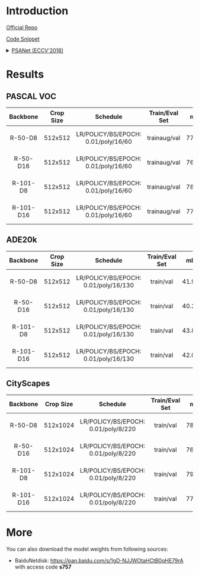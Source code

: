 # Introduction

<a href="https://github.com/hszhao/PSANet">Official Repo</a>

<a href="https://github.com/SegmentationBLWX/sssegmentation/tree/main/ssseg/modules/models/psanet">Code Snippet</a>

<details>
<summary align="left"><a href="https://openaccess.thecvf.com/content_ECCV_2018/papers/Hengshuang_Zhao_PSANet_Point-wise_Spatial_ECCV_2018_paper.pdf">PSANet (ECCV'2018)</a></summary>

```latex
@inproceedings{zhao2018psanet,
    title={Psanet: Point-wise spatial attention network for scene parsing},
    author={Zhao, Hengshuang and Zhang, Yi and Liu, Shu and Shi, Jianping and Change Loy, Chen and Lin, Dahua and Jia, Jiaya},
    booktitle={Proceedings of the European Conference on Computer Vision (ECCV)},
    pages={267--283},
    year={2018}
}
```

</details>


# Results

## PASCAL VOC
| Backbone  | Crop Size  | Schedule                             | Train/Eval Set  | mIoU   | Download                                                                                                                                                                                                                                                                                                                                                                                  |
| :-:       | :-:        | :-:                                  | :-:             | :-:    | :-:                                                                                                                                                                                                                                                                                                                                                                                       |
| R-50-D8   | 512x512    | LR/POLICY/BS/EPOCH: 0.01/poly/16/60  | trainaug/val    | 77.06% | [cfg](https://raw.githubusercontent.com/SegmentationBLWX/sssegmentation/main/ssseg/cfgs/psanet/cfgs_voc_resnet50os8.py) &#124; [model](https://github.com/SegmentationBLWX/modelstore/releases/download/ssseg_psanet/psanet_resnet50os8_voc_train.pth) &#124; [log](https://github.com/SegmentationBLWX/modelstore/releases/download/ssseg_psanet/psanet_resnet50os8_voc_train.log)       |
| R-50-D16  | 512x512    | LR/POLICY/BS/EPOCH: 0.01/poly/16/60  | trainaug/val    | 76.92% | [cfg](https://raw.githubusercontent.com/SegmentationBLWX/sssegmentation/main/ssseg/cfgs/psanet/cfgs_voc_resnet50os16.py) &#124; [model](https://github.com/SegmentationBLWX/modelstore/releases/download/ssseg_psanet/psanet_resnet50os16_voc_train.pth) &#124; [log](https://github.com/SegmentationBLWX/modelstore/releases/download/ssseg_psanet/psanet_resnet50os16_voc_train.log)    |
| R-101-D8  | 512x512    | LR/POLICY/BS/EPOCH: 0.01/poly/16/60  | trainaug/val    | 78.97% | [cfg](https://raw.githubusercontent.com/SegmentationBLWX/sssegmentation/main/ssseg/cfgs/psanet/cfgs_voc_resnet101os8.py) &#124; [model](https://github.com/SegmentationBLWX/modelstore/releases/download/ssseg_psanet/psanet_resnet101os8_voc_train.pth) &#124; [log](https://github.com/SegmentationBLWX/modelstore/releases/download/ssseg_psanet/psanet_resnet101os8_voc_train.log)    |
| R-101-D16 | 512x512    | LR/POLICY/BS/EPOCH: 0.01/poly/16/60  | trainaug/val    | 77.90% | [cfg](https://raw.githubusercontent.com/SegmentationBLWX/sssegmentation/main/ssseg/cfgs/psanet/cfgs_voc_resnet101os16.py) &#124; [model](https://github.com/SegmentationBLWX/modelstore/releases/download/ssseg_psanet/psanet_resnet101os16_voc_train.pth) &#124; [log](https://github.com/SegmentationBLWX/modelstore/releases/download/ssseg_psanet/psanet_resnet101os16_voc_train.log) |

## ADE20k
| Backbone  | Crop Size  | Schedule                             | Train/Eval Set  | mIoU   | Download                                                                                                                                                                                                                                                                                                                                                                                           |
| :-:       | :-:        | :-:                                  | :-:             | :-:    | :-:                                                                                                                                                                                                                                                                                                                                                                                                |
| R-50-D8   | 512x512    | LR/POLICY/BS/EPOCH: 0.01/poly/16/130 | train/val       | 41.99% | [cfg](https://raw.githubusercontent.com/SegmentationBLWX/sssegmentation/main/ssseg/cfgs/psanet/cfgs_ade20k_resnet50os8.py) &#124; [model](https://github.com/SegmentationBLWX/modelstore/releases/download/ssseg_psanet/psanet_resnet50os8_ade20k_train.pth) &#124; [log](https://github.com/SegmentationBLWX/modelstore/releases/download/ssseg_psanet/psanet_resnet50os8_ade20k_train.log)       |
| R-50-D16  | 512x512    | LR/POLICY/BS/EPOCH: 0.01/poly/16/130 | train/val       | 40.26% | [cfg](https://raw.githubusercontent.com/SegmentationBLWX/sssegmentation/main/ssseg/cfgs/psanet/cfgs_ade20k_resnet50os16.py) &#124; [model](https://github.com/SegmentationBLWX/modelstore/releases/download/ssseg_psanet/psanet_resnet50os16_ade20k_train.pth) &#124; [log](https://github.com/SegmentationBLWX/modelstore/releases/download/ssseg_psanet/psanet_resnet50os16_ade20k_train.log)    |
| R-101-D8  | 512x512    | LR/POLICY/BS/EPOCH: 0.01/poly/16/130 | train/val       | 43.85% | [cfg](https://raw.githubusercontent.com/SegmentationBLWX/sssegmentation/main/ssseg/cfgs/psanet/cfgs_ade20k_resnet101os8.py) &#124; [model](https://github.com/SegmentationBLWX/modelstore/releases/download/ssseg_psanet/psanet_resnet101os8_ade20k_train.pth) &#124; [log](https://github.com/SegmentationBLWX/modelstore/releases/download/ssseg_psanet/psanet_resnet101os8_ade20k_train.log)    |
| R-101-D16 | 512x512    | LR/POLICY/BS/EPOCH: 0.01/poly/16/130 | train/val       | 42.05% | [cfg](https://raw.githubusercontent.com/SegmentationBLWX/sssegmentation/main/ssseg/cfgs/psanet/cfgs_ade20k_resnet101os16.py) &#124; [model](https://github.com/SegmentationBLWX/modelstore/releases/download/ssseg_psanet/psanet_resnet101os16_ade20k_train.pth) &#124; [log](https://github.com/SegmentationBLWX/modelstore/releases/download/ssseg_psanet/psanet_resnet101os16_ade20k_train.log) |

## CityScapes
| Backbone  | Crop Size  | Schedule                             | Train/Eval Set  | mIoU   | Download                                                                                                                                                                                                                                                                                                                                                                                                       |
| :-:       | :-:        | :-:                                  | :-:             | :-:    | :-:                                                                                                                                                                                                                                                                                                                                                                                                            |
| R-50-D8   | 512x1024   | LR/POLICY/BS/EPOCH: 0.01/poly/8/220  | train/val       | 78.88% | [cfg](https://raw.githubusercontent.com/SegmentationBLWX/sssegmentation/main/ssseg/cfgs/psanet/cfgs_cityscapes_resnet50os8.py) &#124; [model](https://github.com/SegmentationBLWX/modelstore/releases/download/ssseg_psanet/psanet_resnet50os8_cityscapes_train.pth) &#124; [log](https://github.com/SegmentationBLWX/modelstore/releases/download/ssseg_psanet/psanet_resnet50os8_cityscapes_train.log)       |
| R-50-D16  | 512x1024   | LR/POLICY/BS/EPOCH: 0.01/poly/8/220  | train/val       | 76.66% | [cfg](https://raw.githubusercontent.com/SegmentationBLWX/sssegmentation/main/ssseg/cfgs/psanet/cfgs_cityscapes_resnet50os16.py) &#124; [model](https://github.com/SegmentationBLWX/modelstore/releases/download/ssseg_psanet/psanet_resnet50os16_cityscapes_train.pth) &#124; [log](https://github.com/SegmentationBLWX/modelstore/releases/download/ssseg_psanet/psanet_resnet50os16_cityscapes_train.log)    |
| R-101-D8  | 512x1024   | LR/POLICY/BS/EPOCH: 0.01/poly/8/220  | train/val       | 79.65% | [cfg](https://raw.githubusercontent.com/SegmentationBLWX/sssegmentation/main/ssseg/cfgs/psanet/cfgs_cityscapes_resnet101os8.py) &#124; [model](https://github.com/SegmentationBLWX/modelstore/releases/download/ssseg_psanet/psanet_resnet101os8_cityscapes_train.pth) &#124; [log](https://github.com/SegmentationBLWX/modelstore/releases/download/ssseg_psanet/psanet_resnet101os8_cityscapes_train.log)    |
| R-101-D16 | 512x1024   | LR/POLICY/BS/EPOCH: 0.01/poly/8/220  | train/val       | 77.04% | [cfg](https://raw.githubusercontent.com/SegmentationBLWX/sssegmentation/main/ssseg/cfgs/psanet/cfgs_cityscapes_resnet101os16.py) &#124; [model](https://github.com/SegmentationBLWX/modelstore/releases/download/ssseg_psanet/psanet_resnet101os16_cityscapes_train.pth) &#124; [log](https://github.com/SegmentationBLWX/modelstore/releases/download/ssseg_psanet/psanet_resnet101os16_cityscapes_train.log) |


# More
You can also download the model weights from following sources:
- BaiduNetdisk: https://pan.baidu.com/s/1gD-NJJWOtaHCtB0qHE79rA with access code **s757**